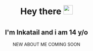 <div align="center">

# **Hey there** <img src="https://raw.githubusercontent.com/MartinHeinz/MartinHeinz/master/wave.gif" width="30px">
#
## I'm Inkatail and i am 14 y/o
NEW ABOUT ME COMING SOON
